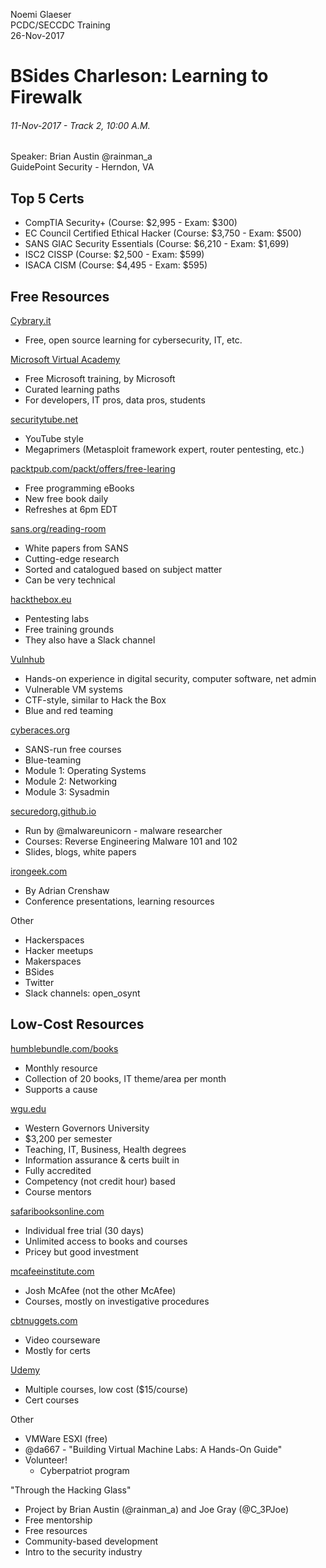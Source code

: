    Noemi Glaeser  
   PCDC/SECCDC Training   
   26-Nov-2017   

# BSides Charleson: Learning to Firewalk
###### 11-Nov-2017 -  Track 2, 10:00 A.M.
Speaker: Brian Austin @rainman\_a   
GuidePoint Security - Herndon, VA

## Top 5 Certs
- CompTIA Security+ (Course: $2,995 - Exam: $300)
- EC Council Certified Ethical Hacker (Course: $3,750 - Exam: $500)
- SANS GIAC Security Essentials (Course: $6,210 - Exam: $1,699)
- ISC2 CISSP (Course: $2,500 - Exam: $599)
- ISACA CISM (Course: $4,495 - Exam: $595)

## Free Resources
[Cybrary.it](Cybrary.it)
- Free, open source learning for cybersecurity, IT, etc.

[Microsoft Virtual Academy](mva.microsoft.com)
- Free Microsoft training, by Microsoft
- Curated learning paths
- For developers, IT pros, data pros, students

[securitytube.net](securitytube.net)
- YouTube style
- Megaprimers (Metasploit framework expert, router pentesting, etc.)

[packtpub.com/packt/offers/free-learing](packtpub.com/packt/offers/free-learing)
- Free programming eBooks
- New free book daily
- Refreshes at 6pm EDT

[sans.org/reading-room](sans.org/reading-room)
- White papers from SANS
- Cutting-edge research
- Sorted and catalogued based on subject matter
- Can be very technical

[hackthebox.eu](hackthebox.eu)
- Pentesting labs
- Free training grounds
- They also have a Slack channel

[Vulnhub](vulnhub.com)
- Hands-on experience in digital security, computer software, net admin
- Vulnerable VM systems
- CTF-style, similar to Hack the Box
- Blue and red teaming

[cyberaces.org](cyberaces.org)
- SANS-run free courses
- Blue-teaming
- Module 1: Operating Systems
- Module 2: Networking
- Module 3: Sysadmin

[securedorg.github.io](securedorg.github.io)
- Run by @malwareunicorn - malware researcher
- Courses: Reverse Engineering Malware 101 and 102
- Slides, blogs, white papers

[irongeek.com](irongeek.com)
- By Adrian Crenshaw
- Conference presentations, learning resources

Other
- Hackerspaces
- Hacker meetups
- Makerspaces
- BSides
- Twitter
- Slack channels: open_osynt

## Low-Cost Resources
[humblebundle.com/books](humblebundle.com/books)
- Monthly resource
- Collection of 20 books, IT theme/area per month
- Supports a cause

[wgu.edu](wgu.edu)
- Western Governors University
- $3,200 per semester
- Teaching, IT, Business, Health degrees
- Information assurance & certs built in
- Fully accredited
- Competency (not credit hour) based
- Course mentors

[safaribooksonline.com](safaribooksonline.com)
- Individual free trial (30 days)
- Unlimited access to books and courses
- Pricey but good investment

[mcafeeinstitute.com](mcafeeinstitute.com)
- Josh McAfee (not the other McAfee)
- Courses, mostly on investigative procedures

[cbtnuggets.com](cbtnuggets.com)
- Video courseware
- Mostly for certs

[Udemy](udemy.com/courses/it-and-software/network-and-security)
- Multiple courses, low cost ($15/course)
- Cert courses

Other
- VMWare ESXI (free)
- @da667 - "Building Virtual Machine Labs: A Hands-On Guide"
- Volunteer! 
  - Cyberpatriot program

"Through the Hacking Glass"
- Project by Brian Austin (@rainman\_a) and Joe Gray (@C\_3PJoe)
- Free mentorship
- Free resources
- Community-based development
- Intro to the security industry
